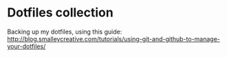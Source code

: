 # Dotfiles collection
Backing up my dotfiles, using this guide: http://blog.smalleycreative.com/tutorials/using-git-and-github-to-manage-your-dotfiles/
